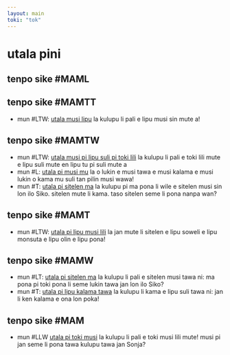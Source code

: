 ```yaml
---
layout: main
toki: "tok"
---
```



# utala pini

## tenpo sike #MAML

## tenpo sike #MAMTT

- mun #LTW: [utala musi lipu](/mamtt/lipu-musi/) la kulupu li pali e lipu musi sin mute a!


## tenpo sike #MAMTW

- mun #LTW: [utala musi pi lipu suli pi toki lili](/toki-en-lipu/index.md) la kulupu li pali e toki lili mute e lipu suli mute en lipu tu pi suli mute a
- mun #L: [utala pi musi mu](musi-mu/) la o lukin e musi tawa e musi kalama e musi lukin o kama mu suli tan pilin musi wawa!
- mun #T: [utala pi sitelen ma](sitelen-ma-nanpa-tu/) la kulupu pi ma pona li wile e sitelen musi sin lon ilo Siko. sitelen mute li kama. taso sitelen seme li pona nanpa wan?

## tenpo sike #MAMT

- mun #LTW: [utala pi lipu musi lili](lipu-lili/) la jan mute li sitelen e lipu soweli e lipu monsuta e lipu olin e lipu pona!

## tenpo sike #MAMW

- mun #LT: [utala pi sitelen ma](sitelen-ma/) la kulupu li pali e sitelen musi tawa ni: ma pona pi toki pona li seme lukin tawa jan lon ilo Siko?
- mun #T: [utala pi lipu kalama tawa](lipu-kalama-tawa/) la kulupu li kama e lipu suli tawa ni: jan li ken kalama e ona lon poka!


## tenpo sike #MAM

- mun #LLW [utala pi toki musi](toki-musi-lili/) la kulupu li pali e toki musi lili mute! musi pi jan seme li pona tawa kulupu tawa jan Sonja?









